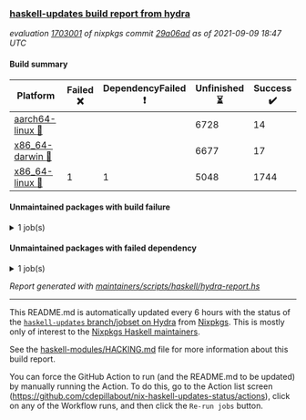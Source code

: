 ### [haskell-updates build report from hydra](https://hydra.nixos.org/jobset/nixpkgs/haskell-updates)
*evaluation [1703001](https://hydra.nixos.org/eval/1703001) of nixpkgs commit [29a06ad](https://github.com/NixOS/nixpkgs/commits/29a06adb0741393eb27b454f42db1e2ab1721845) as of 2021-09-09 18:47 UTC*
#### Build summary

 | Platform | Failed :x: | DependencyFailed :heavy_exclamation_mark: | Unfinished :hourglass_flowing_sand: | Success :heavy_check_mark: | 
 | --- | --- | --- | --- | --- | 
 | [aarch64-linux :iphone:](https://hydra.nixos.org/eval/1703001?filter=.aarch64-linux) |  |  | 6728 | 14 | 
 | [x86_64-darwin :apple:](https://hydra.nixos.org/eval/1703001?filter=.x86_64-darwin) |  |  | 6677 | 17 | 
 | [x86_64-linux :penguin:](https://hydra.nixos.org/eval/1703001?filter=.x86_64-linux) | 1 | 1 | 5048 | 1744 | 
#### Unmaintained packages with build failure
<details><summary>1 job(s) </summary>

- [ ] [[:iphone::hourglass_flowing_sand:]](https://hydra.nixos.org/build/152511281) [[:apple::hourglass_flowing_sand:]](https://hydra.nixos.org/build/152503783) [[:penguin::x:]](https://hydra.nixos.org/build/152492488) [haskellPackages.dormouse-uri](https://hydra.nixos.org/eval/1703001?filter=haskellPackages.dormouse-uri) 
</details>

#### Unmaintained packages with failed dependency
<details><summary>1 job(s) </summary>

- [ ] [[:iphone::hourglass_flowing_sand:]](https://hydra.nixos.org/build/152511265) [[:apple::hourglass_flowing_sand:]](https://hydra.nixos.org/build/152504863) [[:penguin::heavy_exclamation_mark:]](https://hydra.nixos.org/build/152504352) [haskellPackages.dormouse-client](https://hydra.nixos.org/eval/1703001?filter=haskellPackages.dormouse-client) 
</details>

*Report generated with [maintainers/scripts/haskell/hydra-report.hs](https://github.com/NixOS/nixpkgs/blob/haskell-updates/maintainers/scripts/haskell/hydra-report.sh)*


----------------------------------------------------------------------

This README.md is automatically updated every 6 hours with the status of the
[`haskell-updates` branch/jobset on Hydra](https://hydra.nixos.org/jobset/nixpkgs/haskell-updates)
from [Nixpkgs](https://github.com/NixOS/nixpkgs).  This is mostly only of
interest to the [Nixpkgs Haskell maintainers](https://github.com/orgs/NixOS/teams/haskell).

See the
[haskell-modules/HACKING.md](https://github.com/NixOS/nixpkgs/blob/haskell-updates/pkgs/development/haskell-modules/HACKING.md)
file for more information about this build report.

You can force the GitHub Action to run (and the README.md to be updated) by
manually running the Action.  To do this, go to the Action list screen
(https://github.com/cdepillabout/nix-haskell-updates-status/actions),
click on any of the Workflow runs, and then click the `Re-run jobs` button.
